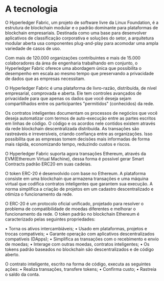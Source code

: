 # A tecnologia

O Hyperledger Fabric, um projeto de software livre da Linux Foundation, é a estrutura de blockchain 
modular e o padrão dominante para plataformas de blockchain empresariais. Destinada como uma 
base para desenvolver aplicativos de classificação corporativa e soluções do setor, a arquitetura 
modular aberta usa componentes plug-and-play para acomodar uma ampla variedade de casos de 
uso. 
 
Com mais de 120.000 organizações contribuintes e mais de 15.000 colaboradores da área de 
engenharia trabalhando em conjunto, o Hyperledger Fabric oferece uma abordagem única que 
possibilita o desempenho em escala ao mesmo tempo que preservando a privacidade de dados que 
as empresas necessitam. 
 
O Hyperledger Fabric é uma plataforma de livro-razão, distribuída, de nível empresarial, comprovada 
e aberta. Ele tem controles avançados de privacidade para que apenas os dados que você deseja 
sejam compartilhados entre os participantes "permitidos" (conhecidos) da rede. 
 
Os contratos inteligentes documentam os processos de negócios que você deseja automatizar com 
termos de auto-execução entre as partes escritos em linhas de código. O código e os acordos nele 
contidos existem através da rede blockchain descentralizada distribuída. As transações são 
rastreáveis e irreversíveis, criando confiança entre as organizações. Isso possibilita que as 
empresas tomem decisões mais informadas de forma mais rápida, economizando tempo, reduzindo 
custos e riscos. 
 
O Hyperledger Fabric suporta agora transações Ethereum, através da EVM(Ethereum Virtual 
Machine), dessa forma é possível gerar Smart Contracts padrão ERC20 em suas cadeias. 
 
O token ERC-20 é desenvolvido com base no Ethereum. A plataforma consiste em uma blockchain 
que armazena transações e uma máquina virtual que codifica contratos inteligentes que garantem 
sua execução. A norma simplifica a criação de projetos em um cadastro descentralizado e otimiza o 
funcionamento da rede. 
 
O ERC-20 é um protocolo oficial unificado, projetado para resolver o problema de compatibilidade de 
moedas diferentes e melhorar o funcionamento da rede. O token padrão no blockchain Ethereum é 
caracterizado pelas seguintes propriedades: 

• Torna os ativos intercambiáveis; 
• Usado em plataformas, projetos e trocas compatíveis; 
• Garante operação com aplicativos descentralizados compatíveis (DApps); 
• Simplifica as transações com o recebimento e envio de moedas; 
• Interage com outras moedas, contratos inteligentes; 
• Os tokens padrão baseados no blockchain são descentralizados e de código aberto. 
 
O contrato inteligente, escrito na forma de código, executa as seguintes ações: 
• Realiza transações, transfere tokens; 
• Confirma custo; 
• Rastreia o saldo da conta.
